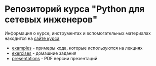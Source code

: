 # Репозиторий курса "Python для сетевых инженеров"

Информация о курсе, инструментах и вспомогательных материалах находится на [сайте курса](https://pyneng.github.io/)

* [examples](https://github.com/pyneng/pyneng-online-sep-oct-2017/tree/master/examples) - примеры кода, которые используются на лекциях
* [exercises](https://github.com/pyneng/pyneng-online-sep-oct-2017/tree/master/exercises) - домашние задания
* [presentations](https://github.com/pyneng/pyneng-online-sep-oct-2017/tree/master/presentations) - PDF версии презентаций

